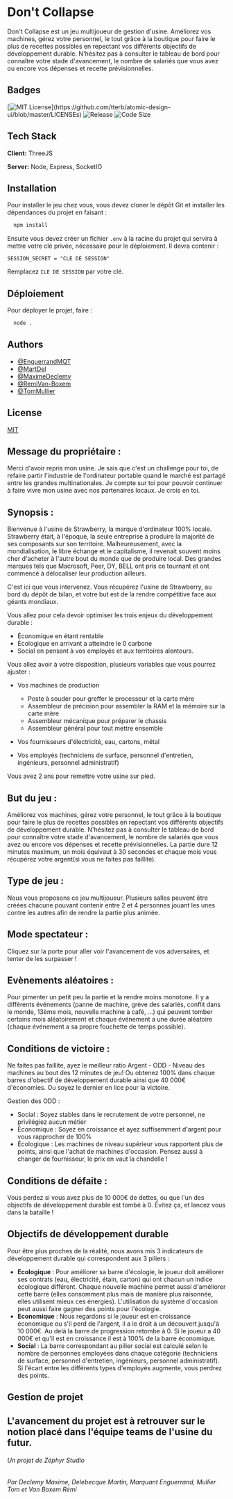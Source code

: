 
# Don't Collapse

Don't Collapse est un jeu multijoueur de gestion d'usine. Améliorez vos machines, gérez votre personnel, le tout grâce à la boutique pour faire le plus de recettes possibles en repectant vos différents objectifs de développement durable. N'hésitez pas à consulter le tableau de bord pour connaître votre stade d'avancement, le nombre de salariés que vous avez ou encore vos dépenses et recette prévisionnelles.





## Badges

[![MIT License](https://img.shields.io/apm/l/atomic-design-ui.svg?)](https://github.com/tterb/atomic-design-ui/blob/master/LICENSEs)
![Release](https://img.shields.io/github/v/release/Zephyr-Quest/DontCollapse)
![Code Size](https://img.shields.io/github/languages/code-size/Zephyr-Quest/DontCollapse)

## Tech Stack

**Client:** ThreeJS

**Server:** Node, Express, SocketIO


## Installation

Pour installer le jeu chez vous, vous devez cloner le dépôt Git et installer les dépendances du projet en faisant :

```bash
  npm install
```
    
Ensuite vous devez créer un fichier `.env` à la racine du projet qui servira à mettre votre clé privée, nécessaire pour le déploiement.
Il devra contenir :
```env
SESSION_SECRET = "CLE DE SESSION"
```
Remplacez `CLE DE SESSION` par votre clé.
## Déploiement
Pour déployer le projet, faire :

```bash
  node .
```


## Authors

- [@EnguerrandMQT](https://www.github.com/EnguerrandMQT)
- [@MartDel](https://www.github.com/MartDel)
- [@MaximeDeclemy](https://www.github.com/MaximeDeclemy)
- [@RemiVan-Boxem](https://www.github.com/RemiVan-Boxem)
- [@TomMullier](https://www.github.com/TomMullier)



## License

[MIT](https://choosealicense.com/licenses/mit/)


## Message du propriétaire :
Merci d'avoir repris mon usine. Je sais que c'est un challenge pour toi, de refaire partir l'industrie de l'ordinateur portable quand le marché est partagé entre les grandes multinationales. Je compte sur toi pour pouvoir continuer à faire vivre mon usine avec nos partenaires locaux. Je crois en toi.

## Synopsis :

Bienvenue à l'usine de Strawberry, la marque d'ordinateur 100% locale. Strawberry était, à l'époque, la seule entreprise à produire la majorité de ses composants sur son territoire. Malheureusement, avec la mondialisation, le libre échange et le capitalisme, il revenait souvent moins cher d'acheter à l'autre bout du monde que de produire local. Des grandes marques tels que Macrosoft, Peer, DY, BELL ont pris ce tournant et ont commencé à délocaliser leur production ailleurs. 

C'est ici que vous intervenez. Vous récupérez l'usine de Strawberry, au bord du dépôt de bilan, et votre but est de la rendre compétitive face aux géants mondiaux.

Vous allez pour cela devoir optimiser les trois enjeux du développement durable :

- Économique en étant rentable
- Écologique en arrivant a atteindre le 0 carbone
- Social en pensant à vos employés et aux territoires alentours.

Vous allez avoir à votre disposition, plusieurs variables que vous pourrez ajuster :

- Vos machines de production
    + Poste à souder pour greffer le processeur et la carte mère
    + Assembleur de précision pour assembler la RAM et la mémoire sur la carte mère
    + Assembleur mécanique pour préparer le chassis
    + Assembleur général pour tout mettre ensemble

- Vos fournisseurs d'électricité, eau, cartons, métal
- Vos employés (techniciens de surface, personnel d'entretien, ingénieurs, personnel administratif)

Vous avez 2 ans pour remettre votre usine sur pied.

## But du jeu :

Améliorez vos machines, gérez votre personnel, le tout grâce à la boutique pour faire le plus de recettes possibles en repectant vos différents objectifs de développement durable. N'hésitez pas à consulter le tableau de bord pour connaître votre stade d'avancement, le nombre de salariés que vous avez ou encore vos dépenses et recette prévisionnelles.
La partie dure 12 minutes maximum, un mois équivaut à 30 secondes et chaque mois vous récupérez votre argent(si vous ne faites pas faillite).

## Type de jeu :
Nous vous proposons ce jeu multijoueur. Plusieurs salles peuvent être créées chacune pouvant contenir entre 2 et 4 personnes jouant les unes contre les autres afin de rendre la partie plus animée.

## Mode spectateur :
Cliquez sur la porte pour aller voir l'avancement de vos adversaires, et tenter de les surpasser !

## Evènements aléatoires :
Pour pimenter un petit peu la partie et la rendre moins monotone.
Il y a différents événements (panne de machine, grève des salariés, conflit dans le monde, 13ème mois, nouvelle machine à café, ...) qui peuvent tomber certains mois aléatoirement et chaque événement a une durée aléatoire (chaque événement a sa propre fouchette de temps possible).

## Conditions de victoire :
Ne faites pas faillite, ayez le meilleur ratio Argent - ODD - Niveau des machines au bout des 12 minutes de jeu! Ou obtenez 100% dans chaque barres d'obectif de développement durable ainsi que 40 000€ d'économies. Ou soyez le dernier en lice pour la victoire. 

Gestion des ODD : 
* Social : Soyez stables dans le recrutement de votre personnel, ne privilégiez aucun métier
* Économique : Soyez en croissance et ayez suffisemment d'argent pour vous rapprocher de 100%
* Écologique : Les machines de niveau supérieur vous rapportent plus de points, ainsi que l'achat de machines d'occasion. Pensez aussi à changer de fournisseur, le prix en vaut la chandelle !

## Conditions de défaite :
Vous perdez si vous avez plus de 10 000€ de dettes, ou que l'un des objectifs de développement durable est tombé à 0. Évitez ça, et lancez vous dans la bataille !

## Objectifs de développement durable
Pour être plus proches de la réalité, nous avons mis 3 indicateurs de développement durable qui correspondent aux 3 piliers :
- **Ecologique** : 
Pour améliorer sa barre d'écologie, le joueur doit améliorer ses contrats (eau, électricité, étain, carton) qui ont chacun un indice écologique différent. Chaque nouvelle machine permet aussi d'améliorer cette barre (elles consomment plus mais de manière plus raisonnée, elles utilisent mieux ces énergies). L'utilisation du système d'occasion peut aussi faire gagner des points pour l'écologie.
- **Economique** : 
Nous regardons si le joueur est en croissance économique ou s'il perd de l'argent, il a le droit à un découvert jusqu'à 10 000€. Au delà la barre de progression retombe à 0. Si le joueur a 40 000€ et qu'il est en croissance il est à 100% de la barre économique.
- **Social** :
La barre correspondant au pilier social est calculé selon le nombre de personnes employées dans chaque catégorie (techniciens de surface, personnel d'entretien, ingénieurs, personnel administratif). Si l'écart entre les différents types d'employés augmente, vous perdrez des points.

## Gestion de projet
L'avancement du projet est à retrouver sur le notion placé dans l'équipe teams de l'usine du futur.
----------
###### Un projet de Zéphyr Studio
###### Par Declemy Maxime, Delebecque Martin, Marquant Enguerrand, Mullier Tom et Van Boxem Rémi
